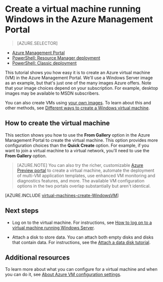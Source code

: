 <properties
	pageTitle="Create a virtual machine running Windows in Azure"
	description="Create a Windows virtual machine in the Azure Management Portal."
	services="virtual-machines"
	documentationCenter=""
	authors="cynthn"
	manager="timlt"
	editor=""
	tags="azure-service-management"/>

<tags
	ms.service="virtual-machines"
	ms.date="08/11/2015"
	wacn.date=""/>

# Create a virtual machine running Windows in the Azure Management Portal

> [AZURE.SELECTOR]
- [Azure Management Portal](/documentation/articles/virtual-machines-windows-tutorial-classic-portal)
- [PowerShell: Resource Manager deployment](/documentation/articles/virtual-machines-deploy-rmtemplates-powershell)
- [PowerShell: Classic deployment](/documentation/articles/virtual-machines-ps-create-preconfigure-windows-vms)


This tutorial shows you how easy it is to create an Azure virtual machine (VM) in the Azure Management Portal. We'll use a Windows Server image as an example, but that's just one of the many images Azure offers. Note that your image choices depend on your subscription. For example, desktop images may be available to MSDN subscribers.

You can also create VMs using [your own images](/documentation/articles/virtual-machines-create-upload-vhd-windows-server). To learn about this and other methods, see [Different ways to create a Windows virtual machine](/documentation/articles/virtual-machines-windows-choices-create-vm).


## <a id="createvirtualmachine"> </a>How to create the virtual machine

This section shows you how to use the **From Gallery** option in the Azure Management Portal to create the virtual machine. This option provides more configuration choices than the **Quick Create** option. For example, if you want to join a virtual machine to a virtual network, you'll need to use the **From Gallery** option.

> [AZURE.NOTE] You can also try the richer, customizable [Azure Preview portal](https://manage.windowsazure.cn) to create a virtual machine, automate the deployment of multi-VM application templates, use enhanced VM monitoring and diagnostics features, and more. The available VM configuration options in the two portals overlap substantially but aren't identical.  

[AZURE.INCLUDE [virtual-machines-create-WindowsVM](../includes/virtual-machines-create-windowsvm.md)]

## Next steps

- Log on to the virtual machine. For instructions, see [How to log on to a virtual machine running Windows Server](/documentation/articles/virtual-machines-log-on-windows-server).

- Attach a disk to store data. You can attach both empty disks and disks that contain data. For instructions, see the [Attach a data disk tutorial](/documentation/articles/storage-windows-attach-disk).
## Additional resources

To learn more about what you can configure for a virtual machine and when you can do it, see [About Azure VM configuration settings](http://msdn.microsoft.com/zh-cn/library/azure/dn763935.aspx).



